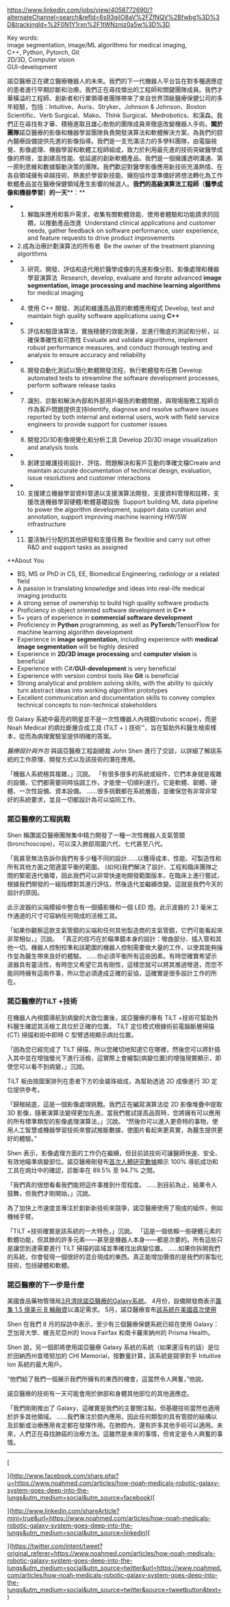 
https://www.linkedin.com/jobs/view/4058772690/?alternateChannel=search&refId=6s93gilO8aV%2FZfNQV%2Bfwbg%3D%3D&trackingId=%2F0N1Y1rxn%2F1tWNzniz0a5w%3D%3D

Key words:  
image segmentation, image/ML algorithms for medical imaging,   
C++, Python, Pytorch, Git  
2D/3D, Computer vision  
GUI-development


諾亞醫療正在建立醫療機器人的未來。我們的下一代機器人平台旨在對多種適應症的患者進行早期診斷和治療。我們正在尋找傑出的工程師和關鍵團隊成員。我們才華橫溢的工程師、創新者和行業領導者團隊帶來了來自世界頂級醫療保健公司的多年經驗，包括：Intuitive、Auris、Stryker、Johnson & Johnson、Boston Scientific、Verb Surgical、Mako、Think Surgical、Medrobotics、和漢森。我們正在尋找有才華、積極進取且雄心勃勃的團隊成員來徹底改變機器人手術。**關於團隊**諾亞醫療的影像和機器學習團隊負責開發演算法和軟體解決方案，為我們的腔內醫療設備提供先進的影像指導。我們是一支充滿活力的多學科團隊，由電腦視覺、影像處理、機器學習和軟體工程師組成，致力於利用最先進的技術突破醫學成像的界限，並創建高性能、低延遲的創新軟體產品。我們是一個擁護透明溝通、第一原則思維和數據驅動決策的團隊。我們歡迎對醫學影像應用新技術充滿熱情、在各自領域擁有卓越技術、熱衷於學習新技能、擁抱協作並準備好將想法轉化為工作軟體產品並在醫療保健領域產生影響的候選人。**我們的高級演算法工程師（醫學成像和機器學習）的一天****：**  

- 1. 解臨床應用和客戶需求，收集有關軟體效能、使用者體驗和功能請求的回饋，以推動產品改進  Understand clinical applications and customer needs, gather feedback on software performance, user experience, and feature requests to drive product improvements
- 2.成為治療計劃演算法的所有者  Be the owner of the treatment planning algorithms 
- 3. 研究、開發、評估和迭代用於醫學成像的先進影像分割、影像處理和機器學習演算法  Research, develop, evaluate and iterate advanced **image segmentation, image processing and machine learning algorithms** for medical imaging
- 4. 使用 C++ 開發、測試和維護高品質的軟體應用程式 Develop, test and maintain high quality software applications using **C++**
- 5. 評估和驗證演算法，實施穩健的效能測量，並進行徹底的測試和分析，以確保準確性和可靠性 Evaluate and validate algorithms, implement robust performance measures, and conduct thorough testing and analysis to ensure accuracy and reliability
- 6. 開發自動化測試以簡化軟體開發流程，執行軟體發布任務 Develop automated tests to streamline the software development processes, perform software release tasks
- 7. 識別、診斷和解決內部和外部用戶報告的軟體問題，與現場服務工程師合作為客戶問題提供支持Identify, diagnose and resolve software issues reported by both internal and external users, work with field service engineers to provide support for customer issues
- 8. 開發2D/3D影像視覺化和分析工具 Develop 2D/3D image visualization and analysis tools
- 9. 創建並維護技術設計、評估、問題解決和客戶互動的準確文檔Create and maintain accurate documentation of technical design, evaluation, issue resolutions and customer interactions
- 10. 支援建立機器學習資料管道以支援演算法開發，支援資料管理和註釋，支援改進機器學習硬體/軟體基礎設施  Support building ML data pipeline to power the algorithm development, support data curation and annotation, support improving machine learning HW/SW infrastructure
- 11. 靈活執行分配的其他研發和支援任務 Be flexible and carry out other R&D and support tasks as assigned  

**About You  

- BS, MS or PhD in CS, EE, Biomedical Engineering, radiology or a related field
- A passion in translating knowledge and ideas into real-life medical imaging products
- A strong sense of ownership to build high quality software products
- Proficiency in object oriented software development in **C++**
- 5+ years of experience in **commercial software development**
- Proficiency in **Python** programming, as well as **PyTorch**/TensorFlow for machine learning algorithm development
- Experience in **image segmentation**, including experience with **medical image segmentation** will be highly desired
- Experience in **2D/3D image processing** and **computer vision** is beneficial
- Experience with C#/**GUI-development** is very beneficial
- Experience with version control tools like **Git** is beneficial
- Strong analytical and problem solving skills, with the ability to quickly turn abstract ideas into working algorithm prototypes
- Excellent communication and documentation skills to convey complex technical concepts to non-technical stakeholders


但 Galaxy 系統中最亮的明星並不是一次性機器人內視鏡(robotic scope)，而是 Noah Medical 的病灶斷層合成工具 (TiLT + ) 技術™，旨在幫助外科醫生檢索樣本，從而為病理實驗室提供明確的答案。

_醫療設計與外包_ 與諾亞醫療工程副總裁 John Shen 進行了交談，以詳細了解該系統的工作原理、開發方式以及該技術的潛在應用。

「機器人系統極其複雜，」沉說。 「有很多很多的系統或組件，它們本身就是複雜的設備，它們都需要同時協調工作，才能使一切順利進行。它是軟體、韌體、硬體、一次性設備、資本設備。 ……很多挑戰都在系統層面，並確保您有非常非常好的系統要求，並且一切都設計為可以協同工作。

### 諾亞醫療的工程挑戰

Shen 稱讚諾亞醫療團隊集中精力開發了一種一次性機器人支氣管鏡(bronchoscope)，可以深入肺部周圍六代、七代甚至八代。

「我甚至無法告訴你我們有多少種不同的設計......以獲得成本、性能、可製造性和所有其他方面之間適當平衡的範圍。 {如何}我們解決了設計、工程和臨床團隊之間的緊密迭代循環，因此我們可以非常快速地開發範圍版本，在臨床上進行嘗試，根據我們開發的一組指標對其進行評估，然後迭代並繼續改變。這就是我們今天的設計的原因。  
  
此示波器的尖端模組中整合有一個攝影機和一個 LED 燈。此示波器的 2.1 毫米工作通道的尺寸可容納任何現成的活檢工具。

「如果你觀察這款支氣管鏡的尖端和任何其他製造商的支氣管鏡，它們可能看起來非常相似，」沉說。 「真正的技巧在於瞄準鏡本身的設計：彎曲部分、插入管和其他一切。機器人控制校準和該範圍的機器人控制需要做大量的工作，以使其能夠操作並為醫生帶來良好的體驗。 ……你必須平衡所有這些因素。有時您確實希望示波器具有靈活性，有時您又希望它具有剛性，這樣您就可以將其推過彎道，而您不能同時擁有這兩件事，所以您必須達成正確的妥協，這確實是很多設計工作的所在。

### 諾亞醫療的TiLT +技術

在機器人內視鏡導航到病變的大致位置後，諾亞醫療的專有 TiLT +技術可幫助外科醫生確認其活檢工具位於正確的位置。 TiLT 定位模式根據術前電腦斷層掃描 (CT) 掃描和術中即時 C 型臂透視顯示病灶位置。

  
「因為您已經完成了 TiLT 掃描，所以您確切地知道它在哪裡，然後您可以將針插入其中並在增強螢光下進行活檢，這實際上會繪製[病變位置]的增強現實顯示，即使您可以看不到病變，」沉說。  
  
TiLT 板由按圖案排列在患者下方的金屬珠組成，為幫助透過 2D 成像進行 3D 定位提供參考。  
  
「歸根結底，這是一個影像處理挑戰。我們正在編寫演算法從 2D 影像堆疊中提取 3D 影像，隨著演算法變得更加先進，當我們嘗試提高品質時，您將擁有可以應用的所有標準類型的影像處理演算法，」沉說。 “然後你可以進入更奇特的事物，使用人工智慧或機器學習技術來嘗試推斷數據，使圖片看起來更真實，為醫生提供更好的體驗。”  
  
Shen 表示，影像處理方面的工作仍在繼續，但目前該技術可讓醫師快速、安全、有效地瞄準病變部位。諾亞醫療剛發布[首次人體研究數據](https://www.noahmed.com/press-releases/preliminary-first-in-human-trial-results-at-aabip-2023)顯示 100% 導航成功和工具在病灶中的確認，診斷率在 89.5% 至 94.7% 之間。  
  
「我們真的很想看看我們能把這件事推到什麼程度。 ……到目前為止，結果令人鼓舞，但我們才剛開始，」沉說。  
  
為了加快上市速度並專注於創新新技術來競爭，諾亞醫療使用了現成的組件，例如機械手臂。  
  
「TiLT +技術確實是該系統的一大特色，」沉說。 「這是一個依賴一些硬體元素的軟體功能，但其餘的許多元素——甚至是機器人本身——都是次要的。所有這些只是讓您到達需要進行 TiLT 掃描的區域並準確找出病變位置。 ……如果你拆開我們的系統，你會發現一個很好的混合現成的東西。真正能增加價值的是我們的客製化技術，包括硬體和軟體。

### 諾亞醫療的下一步是什麼

美國食品藥物管理局[3月清除諾亞醫療的Galaxy系統](https://www.noahmed.com/press-releases/the-galaxy-system-receives-fda-clearance-for-robotic-navigated-bronchoscopy)。 4月份，設備開發商表示[籌集 1.5 億美元 B 輪融資](https://www.noahmed.com/press-releases/noah-medical-raises-150m-series-b-to-scale-endoluminal-robotics-solutions)以滿足需求。 5月，諾亞醫療宣布[該系統在美國首次使用](https://www.noahmed.com/press-releases/first-use-of-the-galaxy-system-in-the-united-states-for-next-generation-robotic-bronchoscopy-conducted-at-the-university-of-chicago-medicine)

  
Shen 在我們 8 月的採訪中表示，至少有三個醫療保健系統已經在使用 Galaxy：芝加哥大學、維吉尼亞州的 Inova Fairfax 和南卡羅來納州的 Prisma Health。  
  
Shen 說，另一個即將使用諾亞醫療 Galaxy 系統的系統（如果還沒有的話）是位於田納西州查塔努加的 CHI Memorial，按數量計算，該系統是競爭對手 Intuitive Ion 系統的最大用戶。  
  
“他們給了我們一個展示我們所擁有的東西的機會，這當然令人興奮，”他說。  
  
諾亞醫療的技術有一天可能會用於肺部和身體其他部位的其他適應症。  
  
「我們剛剛推出了 Galaxy，這確實是我們的主要關注點，但基礎技術當然也適用於許多其他領域。 ……我們專注於腔內應用，因此任何類型的具有管腔的結構以及診斷或治療應用肯定都在發揮作用。在肺腔內，還有許多其他手術可以適用。未來，人們正在尋找肺癌的治療方法。這雖然是未來的事情，但肯定是令人興奮的事情。

---

[

](http://www.facebook.com/share.php?u=https://www.noahmed.com/articles/how-noah-medicals-robotic-galaxy-system-goes-deep-into-the-lungs&utm_medium=social&utm_source=facebook)[

](http://www.linkedin.com/shareArticle?mini=true&url=https://www.noahmed.com/articles/how-noah-medicals-robotic-galaxy-system-goes-deep-into-the-lungs&utm_medium=social&utm_source=linkedin)[

](https://twitter.com/intent/tweet?original_referer=https://www.noahmed.com/articles/how-noah-medicals-robotic-galaxy-system-goes-deep-into-the-lungs&utm_medium=social&utm_source=twitter&url=https://www.noahmed.com/articles/how-noah-medicals-robotic-galaxy-system-goes-deep-into-the-lungs&utm_medium=social&utm_source=twitter&source=tweetbutton&text=)